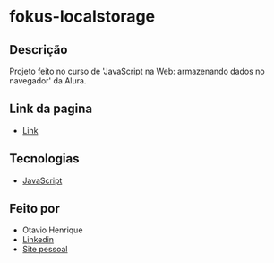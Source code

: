 # fokus-localstorage

## Descrição

Projeto feito no curso de 'JavaScript na Web: armazenando dados no navegador' da Alura.

## Link da pagina

- [Link](https://otaviohenrique1.github.io/fokus-localstorage/)

## Tecnologias

- [JavaScript](https://developer.mozilla.org/pt-BR/docs/Web/JavaScript)

## Feito por

- Otavio Henrique
- [Linkedin](https://www.linkedin.com/in/otavio-henrique-de-lima-e-silva-94076ba1/)
- [Site pessoal](https://otaviohls.vercel.app/)
